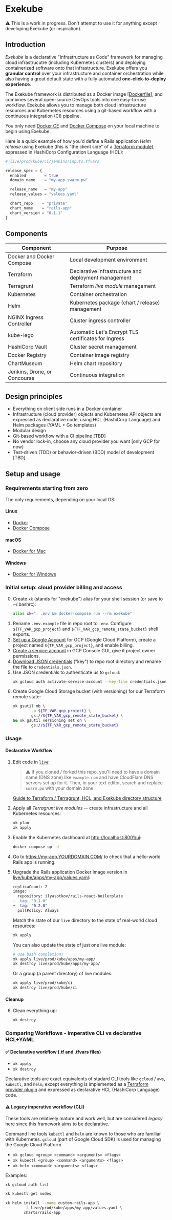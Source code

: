 # Exekube

⚠️ This is a work in progress. Don't attempt to use it for anything except developing Exekube (or inspiration).

## Introduction

*Exekube* is a declarative "Infrastructure as Code" framework for managing cloud infrastrucutre (including Kubernetes clusters) and deploying containerized software onto that infrastructure. Exekube offers you **granular control** over your infrastructure and container orchestration while also having a great default state with a fully automated **one-click-to-deploy experience**.

The Exekube framework is distributed as a Docker image [[Dockerfile](https://github.com/ilyasotkov/exekube/blob/develop/.docker/Dockerfile)], and combines several open-source DevOps tools into one easy-to-use workflow. Exekube allows you to manage both cloud infrastructure resources and Kubernetes resources using a git-based workflow with a continuous integration (CI) pipeline.

You only need [Docker CE](/) and [Docker Compose](/) on your local machine to begin using Exekube.

Here is a quick example of how you'd define a Rails application *Helm release* using Exekube (this is "the client side" of a [Terraform module](https://github.com/ilyasotkov/exekube/tree/develop/modules/xk-release)), expressed in HashiCorp Configuration Language (HCL):

```tf
# live/prod/kube/ci/jenkins/inputs.tfvars

release_spec = {
  enabled        = true
  domain_name    = "my-app.swarm.pw"

  release_name   = "my-app"
  release_values = "values.yaml"

  chart_repo    = "private"
  chart_name    = "rails-app"
  chart_version = "0.1.1"
}
```

## Components

| Component | Purpose |
| --- | --- |
| Docker and Docker Compose | Local development environment |
| Terraform | Declarative infrastructure and deployment management |
| Terragrunt | Terraform *live module* management |
| Kubernetes | Container orchestration |
| Helm | Kubernetes package (chart / release) management |
| NGINX Ingress Controller | Cluster ingress controller |
| kube-lego | Automatic Let's Encrypt TLS certificates for Ingress |
| HashiCorp Vault | Cluster secret management |
| Docker Registry | Container image registry |
| ChartMuseum | Helm chart repository |
| Jenkins, Drone, or Concourse | Continuous integration |

## Design principles

- Everything on client side runs in a Docker container
- Infrastructure (cloud provider) objects and Kubernetes API objects are expressed as declarative code, using HCL (HashiCorp Language) and Helm packages (YAML + Go templates)
- Modular design
- Git-based workflow with a CI pipeline [TBD]
- No vendor lock-in, choose any cloud provider you want [only GCP for now]
- Test-driven (TDD) or behavior-driven (BDD) model of development [TBD]

## Setup and usage

### Requirements starting from zero

The only requirements, depending on your local OS:

#### Linux

- [Docker](/)
- [Docker Compose](/)

#### macOS

- [Docker for Mac](/)

#### Windows

- [Docker for Windows](/)

### Initial setup: cloud provider billing and access

0. Create `xk` (stands for "exekube") alias for your shell session (or save to ~/.bashrc):
    ```bash
    alias xk=". .env && docker-compose run --rm exekube"
    ```
1. Rename `.env.example` file in repo root to `.env`. Configure `${TF_VAR_gcp_project}` and `${TF_VAR_gcp_remote_state_bucket}` shell exports.
2. [Set up a Google Account](https://console.cloud.google.com/) for GCP (Google Cloud Platform), create a project named `${TF_VAR_gcp_project}`, and enable billing.
3. [Create a service account](/) in GCP Console GUI, give it project owner permissions.
4. [Download JSON credentials](/) ("key") to repo root directory and rename the file to `credentials.json`.
5. Use JSON credentials to authenticate us to `gcloud`:
    ```sh
    xk gcloud auth activate-service-account --key-file credentials.json
    ```
6. Create Google Cloud Storage bucket (with versioning) for our Terraform remote state:
    ```sh
    xk gsutil mb \
            -p ${TF_VAR_gcp_project} \
            gs://${TF_VAR_gcp_remote_state_bucket} \
    && xk gsutil versioning set on \
            gs://${TF_VAR_gcp_remote_state_bucket}
    ```

### Usage

#### Declarative Workflow

1. Edit code in [`live`](/):

    > ⚠️ If you cloned / forked this repo, you'll need to have a domain name (DNS zone) like `example.com` and have CloudFlare DNS servers set up for it. Then, in your text editor, search and replace `swarm.pw` with your domain zone.

    [Guide to Terraform / Terragrunt, HCL, and Exekube directory structure](/)

2. Apply all *Terragrunt live modules* -- create infrastructure and all Kubernetes resources:

    ```sh
    xk plan
    xk apply
    ```
3. Enable the Kubernetes dashboard at <http://localhost:8001/ui>:

    ```sh
    docker-compose up -d
    ```

4. Go to <https://my-app.YOURDOMAIN.COM/> to check that a hello-world Rails app is running.
5. Upgrade the Rails application Docker image version in [live/kube/apps/my-app/values.yaml](/):

    ```diff
    replicaCount: 2
    image:
      repository: ilyasotkov/rails-react-boilerplate
    -  tag: "0.1.0"
    +  tag: "0.2.0"
      pullPolicy: Always
    ```

    Match the state of our `live` directory to the state of real-world cloud resources:
    ```sh
    xk apply
    ```
    You can also update the state of just one live module:
    ```sh
    # Use bash completion!
    xk apply live/prod/kube/apps/my-app/
    xk destroy live/prod/kube/apps/my-app/
    ```

    Or a group (a parent directory) of live modules:
    ```sh
    xk apply live/prod/kube/ci
    xk destroy live/prod/kube/ci
    ```

#### Cleanup

6. Clean everything up:

    ```sh
    xk destroy
    ```

### Comparing Workflows - imperative CLI vs declarative HCL+YAML

#### ✅ Declarative workflow (.tf and .tfvars files)

- `xk apply`
- `xk destroy`

Declarative tools are exact equivalents of stadard CLI tools like `gcloud` / `aws`, `kubectl`, and `helm`, except everything is implemented as a [Terraform provider plugin](/) and expressed as declarative HCL (HashiCorp Language) code.

#### ⚠️ Legacy imperative workflow (CLI)

These tools are relatively mature and work well, but are considered *legacy* here since this framework aims to be [declarative](/).

Command line tools `kubectl` and `helm` are known to those who are familiar with Kubernetes. `gcloud` (part of Google Cloud SDK) is used for managing the Google Cloud Platform.

- `xk gcloud <group> <command> <arguments> <flags>`
- `xk kubectl <group> <command> <arguments> <flags>`
- `xk helm <command> <arguments> <flags>`

Examples:

```sh
xk gcloud auth list

xk kubectl get nodes

xk helm install --name custom-rails-app \
        -f live/prod/kube/apps/my-app/values.yaml \
        charts/rails-app
```
